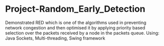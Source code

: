 # Project-Random_Early_Detection
Demonstrated RED which is one of the algorithms used in preventing network congestion and then optimised it by applying priority based selection over the packets received by a node in the packets queue.
Using: Java Sockets, Multi-threading, Swing framework
